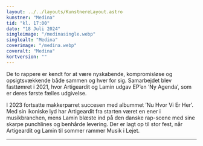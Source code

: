 ```yaml
---
layout: ../../layouts/KunstnereLayout.astro
kunstner: "Medina"
tid: "kl. 17:00"
dato: "18 Juli 2024"
singleimage: "/medinasingle.webp"
singlealt: "Medina"
coverimage: "/medina.webp"
coveralt: "Medina"
kortversion: ""
---
```


De to rappere er kendt for at være nyskabende, kompromisløse og opsigtsvækkende både sammen og hver for sig. Samarbejdet blev fasttømret i 2021, hvor Artigeardit og Lamin udgav EP’en ’Ny Agenda’, som er deres første fælles udgivelse.

I 2023 fortsatte makkerparret succesen med albummet ’Nu Hvor Vi Er Her’. Med sin ikoniske lyd har Artigeardit fra starten været en ener i musikbranchen, mens Lamin blæste ind på den danske rap-scene med sine skarpe punchlines og benhårde levering. Der er lagt op til stor fest, når Artigeardit og Lamin til sommer rammer Musik i Lejet.

---
